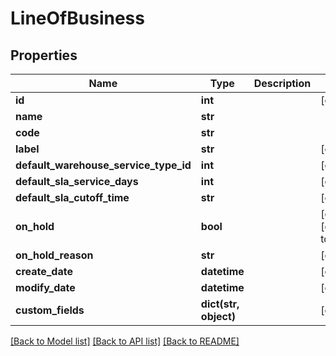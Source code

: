# LineOfBusiness

## Properties
Name | Type | Description | Notes
------------ | ------------- | ------------- | -------------
**id** | **int** |  | [optional] 
**name** | **str** |  | 
**code** | **str** |  | 
**label** | **str** |  | [optional] 
**default_warehouse_service_type_id** | **int** |  | [optional] 
**default_sla_service_days** | **int** |  | [optional] 
**default_sla_cutoff_time** | **str** |  | [optional] 
**on_hold** | **bool** |  | [optional] [default to False]
**on_hold_reason** | **str** |  | [optional] 
**create_date** | **datetime** |  | [optional] 
**modify_date** | **datetime** |  | [optional] 
**custom_fields** | **dict(str, object)** |  | [optional] 

[[Back to Model list]](../README.md#documentation-for-models) [[Back to API list]](../README.md#documentation-for-api-endpoints) [[Back to README]](../README.md)


